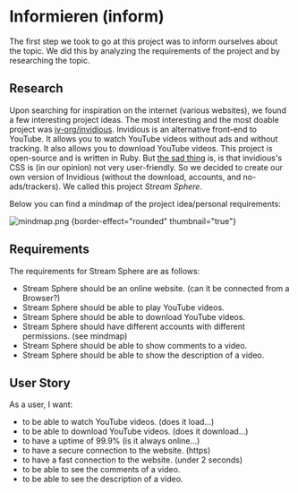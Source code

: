 <show-structure depth="2"/>

# Informieren (inform)

The first step we took to go at this project was to inform ourselves about the topic. We did this by analyzing the requirements of the project and by researching the topic. 


## Research

Upon searching for inspiration on the internet (various websites), we found a few interesting project ideas. The most
interesting and the most doable project was [iv-org/invidious](https://github.com/iv-org/invidious). Invidious is an
alternative front-end to YouTube. It allows you to watch YouTube videos without ads and without tracking. It also allows
you to download YouTube videos. This project is open-source and is written in Ruby.
But [the sad thing](https://docs.invidious.io/instances/#list-of-public-invidious-instances-sorted-from-oldest-to-newest)
is, is that invidious's CSS is (in our opinion) not very user-friendly. So we decided to create our own version of
Invidious (without the download, accounts, and no-ads/trackers). We called this project _Stream Sphere_.

Below you can find a mindmap of the project idea/personal requirements:

![mindmap.png](mindmap.png) {border-effect="rounded" thumbnail="true"}

## Requirements
The requirements for Stream Sphere are as follows:
- Stream Sphere should be an online website. (can it be connected from a Browser?)
- Stream Sphere should be able to play YouTube videos.
- Stream Sphere should be able to download YouTube videos.
- Stream Sphere should have different accounts with different permissions. (see mindmap)
- Stream Sphere should be able to show comments to a video.
- Stream Sphere should be able to show the description of a video.

## User Story
As a user, I want:
- to be able to watch YouTube videos. (does it load...)
- to be able to download YouTube videos. (does it download...)
- to have a uptime of 99.9% (is it always online...)
- to have a secure connection to the website. (https)
- to have a fast connection to the website. (under 2 seconds)
- to be able to see the comments of a video.
- to be able to see the description of a video.